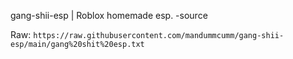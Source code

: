 gang-shii-esp | Roblox homemade esp. -source

Raw: ```https://raw.githubusercontent.com/mandummcumm/gang-shii-esp/main/gang%20shit%20esp.txt```

